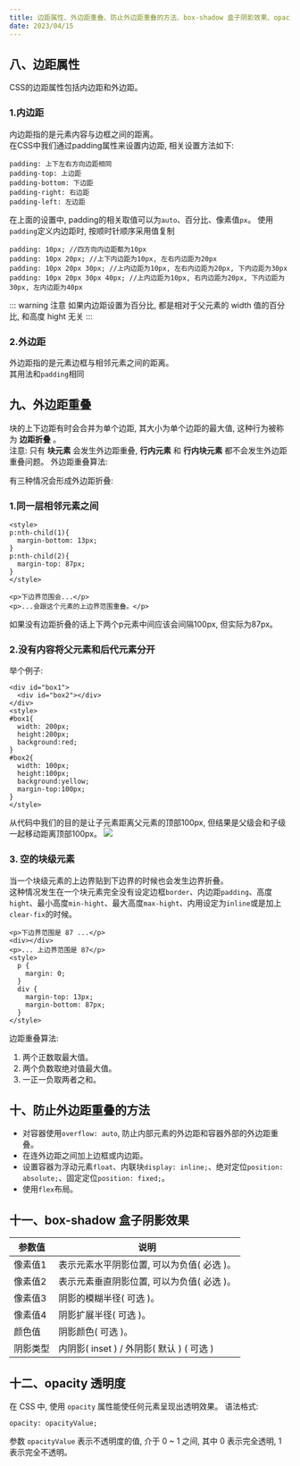 ```yaml
---
title: 边距属性、外边距重叠、防止外边距重叠的方法、box-shadow 盒子阴影效果、opacity
date: 2023/04/15
---
```


## 八、边距属性
CSS的边距属性包括内边距和外边距。
### 1.内边距
内边距指的是元素内容与边框之间的距离。   
在CSS中我们通过padding属性来设置内边距, 相关设置方法如下:
```
padding: 上下左右方向边距相同
padding-top: 上边距
padding-bottom: 下边距
padding-right: 右边距
padding-left: 左边距
```
在上面的设置中, padding的相关取值可以为`auto`、百分比、像素值`px`。
使用`padding`定义内边距时, 按顺时针顺序采用值复制
```
padding: 10px; //四方向内边距都为10px
padding: 10px 20px; //上下内边距为10px, 左右内边距为20px
padding: 10px 20px 30px; //上内边距为10px, 左右内边距为20px, 下内边距为30px
padding: 10px 20px 30px 40px; //上内边距为10px, 右内边距为20px, 下内边距为30px, 左内边距为40px
```
::: warning 注意
如果内边距设置为百分比, 都是相对于父元素的 width 值的百分比, 和高度 hight 无关
:::

### 2.外边距
外边距指的是元素边框与相邻元素之间的距离。   
其用法和`padding`相同

## 九、外边距重叠
块的上下边距有时会合并为单个边距, 其大小为单个边距的最大值, 这种行为被称为 **边距折叠** 。  
注意: 只有 **块元素** 会发生外边距重叠,  **行内元素** 和 **行内块元素** 都不会发生外边距重叠问题。 
外边距重叠算法:

有三种情况会形成外边距折叠:
### 1.同一层相邻元素之间
```
<style>
p:nth-child(1){
  margin-bottom: 13px;
}
p:nth-child(2){
  margin-top: 87px;
}
</style>

<p>下边界范围会...</p>
<p>...会跟这个元素的上边界范围重叠。</p>
```
如果没有边距折叠的话上下两个p元素中间应该会间隔100px, 但实际为87px。

### 2.没有内容将父元素和后代元素分开
举个例子:
```
<div id="box1">
  <div id="box2"></div>
</div>
<style>
#box1{
  width: 200px;
  height:200px;
  background:red;
} 
#box2{
  width: 100px;
  height:100px;
  background:yellow;
  margin-top:100px;
} 
</style>
```
从代码中我们的目的是让子元素距离父元素的顶部100px, 但结果是父级会和子级一起移动距离顶部100px。
![](/margin.png)
### 3. 空的块级元素
当一个块级元素的上边界贴到下边界的时候也会发生边界折叠。  
这种情况发生在一个块元素完全没有设定边框`border`、内边距`padding`、高度`hight`、最小高度`min-hight`、最大高度`max-hight`、内用设定为`inline`或是加上`clear-fix`的时候。
```
<p>下边界范围是 87 ...</p>
<div></div>
<p>... 上边界范围是 87</p>
<style>
  p {
    margin: 0;
  }
  div {
    margin-top: 13px;
    margin-bottom: 87px;
  }
</style>
```

边距重叠算法:
1. 两个正数取最大值。
2. 两个负数取绝对值最大值。
3. 一正一负取两者之和。

## 十、防止外边距重叠的方法
- 对容器使用`overflow: auto`, 防止内部元素的外边距和容器外部的外边距重叠。
- 在连外边距之间加上边框或内边距。
- 设置容器为浮动元素`float`、内联块`display: inline;`、绝对定位`position: absolute;`、固定定位`position: fixed;`。
- 使用`flex`布局。

## 十一、box-shadow 盒子阴影效果

| 参数值   | 说明                                       |
| -------- | ------------------------------------------ |
| 像素值1  | 表示元素水平阴影位置, 可以为负值( 必选 )。 |
| 像素值2  | 表示元素垂直阴影位置, 可以为负值( 必选 )。 |
| 像素值3  | 阴影的模糊半径( 可选 )。                   |
| 像素值4  | 阴影扩展半径( 可选 )。                     |
| 颜色值   | 阴影颜色( 可选 )。                         |
| 阴影类型 | 内阴影( inset ) / 外阴影( 默认 ) ( 可选 ) |

## 十二、opacity 透明度
在 CSS 中, 使用 `opacity` 属性能使任何元素呈现出透明效果。
语法格式:
```
opacity: opacityValue;
```
参数 `opacityValue` 表示不透明度的值, 介于 0 ~ 1 之间, 其中 0 表示完全透明, 1 表示完全不透明。
